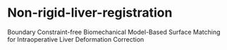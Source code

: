 # Non-rigid-liver-registration
Boundary Constraint-free Biomechanical Model-Based Surface Matching for Intraoperative Liver Deformation Correction
